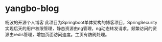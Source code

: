 # yangbo-blog
杨波的开源个人博客
此项目为Springboot单体架构的博客项目，SpringSecurity实现后天的用户权限管理，静态资源由ng管理，ng动态转发请求。频繁访问的资源由redis管理，增加页面访问速度。主页有防刷处理。
